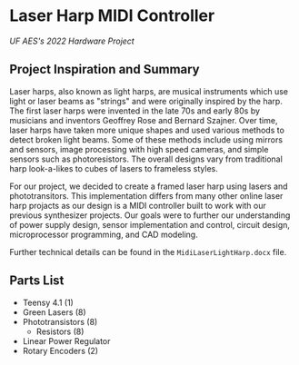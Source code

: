 # Laser Harp MIDI Controller
*UF AES's 2022 Hardware Project*
## Project Inspiration and Summary 
Laser harps, also known as light harps, are musical instruments which use light or laser beams as "strings" and were originally inspired by the harp. The first laser harps were invented in the late 70s and early 80s by musicians and inventors Geoffrey Rose and Bernard Szajner. Over time, laser harps have taken more unique shapes and used various  methods to detect broken light beams. Some of these methods include using mirrors and sensors, image processing with high speed cameras, and simple sensors such as photoresistors. The overall designs vary from traditional harp look-a-likes to cubes of lasers to frameless styles.

For our project, we decided to create a framed laser harp using lasers and phototransitors. This implementation differs from many other online laser harp projacts as our design is a MIDI controller built to work with our previous synthesizer projects. Our goals were to further our understanding of power supply design, sensor implementation and control, circuit design, microprocessor programming, and CAD modeling. 

Further technical details can be found in the `MidiLaserLightHarp.docx` file.

## Parts List
* Teensy 4.1 (1)
* Green Lasers (8)
* Phototransistors (8)
    * Resistors (8)
* Linear Power Regulator
* Rotary Encoders (2)